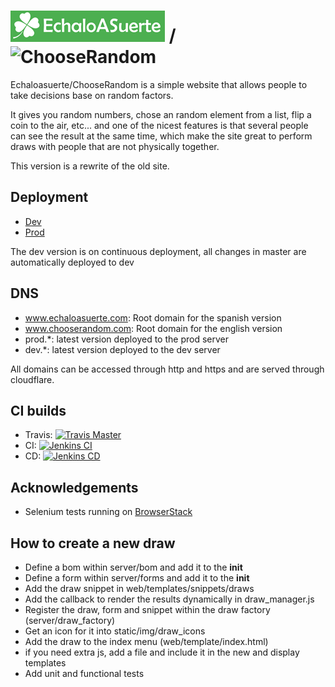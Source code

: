 ![EchaloASuerte](https://raw.githubusercontent.com/etcaterva/EchaloASuerte/master/static/img/brand/brand_es.png) / ![ChooseRandom](https://raw.githubusercontent.com/etcaterva/EchaloASuerte/master/static/img/brand/brand_en.png)
=============
Echaloasuerte/ChooseRandom is a simple website that allows people to take decisions base on random factors.

It gives you random numbers, chose an random element from a list, flip a coin to the air, etc... and one of the nicest features is that several people can see the result at the same time, which make the site great to perform draws with people that are not physically together.

This version is a rewrite of the old site.

## Deployment
- [Dev](https://dev.chooserandom.com)
- [Prod](https://chooserandom.com)

The dev version is on continuous deployment, all changes in master are automatically deployed to dev

## DNS
 - www.echaloasuerte.com: Root domain for the spanish version
 - www.chooserandom.com: Root domain for the english version
 - prod.*: latest version deployed to the prod server
 - dev.*: latest version deployed to the dev server

All domains can be accessed through http and https and are served through cloudflare.

## CI builds
- Travis: [![Travis Master](https://travis-ci.org/etcaterva/EchaloASuerte.svg?branch=master)](https://travis-ci.org/etcaterva/EchaloASuerte)
- CI: [![Jenkins CI](http://92.222.219.42:8080/job/Echaloasuerte-DEV-CI/badge/icon)](http://92.222.219.42:8080/job/Echaloasuerte-DEV-CI/)
- CD: [![Jenkins CD](http://92.222.219.42:8080/job/Echaloasuerte-DEV-Deploy/badge/icon)](http://92.222.219.42:8080/job/Echaloasuerte-DEV-Deploy)

## Acknowledgements
* Selenium tests running on [BrowserStack](www.browserstack.com)

## How to create a new draw
* Define a bom within server/bom and add it to the __init__
* Define a form within server/forms and add it to the __init__
* Add the draw snippet in web/templates/snippets/draws
* Add the callback to render the results dynamically in draw_manager.js
* Register the draw, form and snippet within the draw factory (server/draw_factory)
* Get an icon for it into static/img/draw_icons
* Add the draw to the index menu (web/template/index.html)
* if you need extra js, add a file and include it in the new and display templates
* Add unit and functional tests
